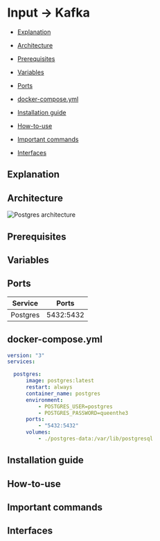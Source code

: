 # Input -> Kafka

* [Explanation](#explanation)

* [Architecture](#architecture)

* [Prerequisites](#prerequisites)

* [Variables](#variables)

* [Ports](#ports)

* [docker-compose.yml](#dockercomposeyml)

* [Installation guide](#installation-guide)

* [How-to-use](#howtouse)

* [Important commands](#important-commands)

* [Interfaces](#interfaces)




## <a name="explanation"></a> Explanation 

## <a name="architecture"></a> Architecture
![Postgres architecture](https://upload.wikimedia.org/wikipedia/commons/5/52/PostgreSQL_processes_1.png)

## Prerequisites

## Variables  

## Ports

Service | Ports 
--- | ---
Postgres | 5432:5432

## <a name="dockercomposeyml"></a> docker-compose.yml
```yml
version: "3"
services:

  postgres:
      image: postgres:latest
      restart: always
      container_name: postgres
      environment:
          - POSTGRES_USER=postgres
          - POSTGRES_PASSWORD=queenthe3
      ports:
          - "5432:5432"
      volumes:
          - ./postgres-data:/var/lib/postgresql
```

## Installation guide

## <a name="howtouse"></a> How-to-use

## Important commands

## Interfaces
